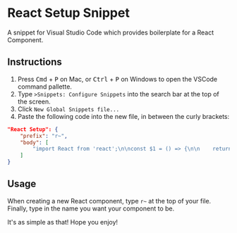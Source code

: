 # React Setup Snippet

A snippet for Visual Studio Code which provides boilerplate for a React Component.

## Instructions

1. Press <kbd>Cmd</kbd> + <kbd>P</kbd> on Mac, or <kbd>Ctrl</kbd> + <kbd>P</kbd> on Windows to open the VSCode command pallette.
2. Type `>Snippets: Configure Snippets` into the search bar at the top of the screen.
3. Click `New Global Snippets file...`
4. Paste the following code into the new file, in between the curly brackets:

```json
"React Setup": {
    "prefix": "r~",
    "body": [
        "import React from 'react';\n\nconst $1 = () => {\n\n    return (\n        <>\n\n        </>\n    );\n\n};\n\nexport default $1;"
    ]
}
```

## Usage

When creating a new React component, type `r~` at the top of your file. Finally, type in the name you want your component to be.

It's as simple as that! Hope you enjoy!
